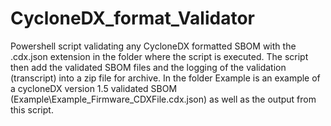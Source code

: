 # CycloneDX_format_Validator
Powershell script validating any CycloneDX formatted SBOM with the .cdx.json extension in the folder where the script is executed.
The script then add the validated SBOM files and the logging of the validation (transcript) into a zip file for archive.
In the folder Example is an example of a cycloneDX version 1.5 validated SBOM (Example\Example_Firmware_CDXFile.cdx.json) as well as the output from this script.
